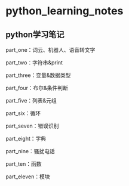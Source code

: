 # python_learning_notes
python学习笔记
---
part_one：词云、机器人、语音转文字

part_two：字符串&print

part_three：变量&数据类型

part_four：布尔&条件判断

part_five：列表&元组

part_six：循环

part_seven：错误识别

part_eight：字典

part_nine：骚扰电话

part_ten：函数

part_eleven：模块
